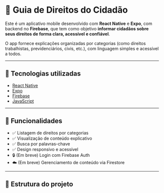 # 📖 Guia de Direitos do Cidadão

Este é um aplicativo mobile desenvolvido com **React Native** e **Expo**, com backend no **Firebase**, que tem como objetivo **informar cidadãos sobre seus direitos de forma clara, acessível e confiável**.

O app fornece explicações organizadas por categorias (como direitos trabalhistas, previdenciários, civis, etc.), com linguagem simples e acessível a todos.

---

## 🚀 Tecnologias utilizadas

- [React Native](https://reactnative.dev/)
- [Expo](https://expo.dev/)
- [Firebase](https://firebase.google.com/)
- [JavaScript](https://developer.mozilla.org/pt-BR/docs/Web/JavaScript)

---

## 📱 Funcionalidades

- ✅ Listagem de direitos por categorias
- ✅ Visualização de conteúdo explicativo
- ✅ Busca por palavras-chave
- ✅ Design responsivo e acessível
- 🔒 (Em breve) Login com Firebase Auth
- ☁️ (Em breve) Gerenciamento de conteúdo via Firestore

---

## 📁 Estrutura do projeto

